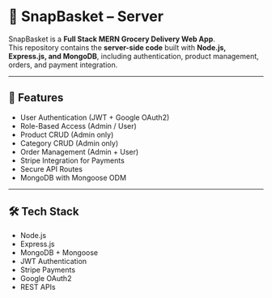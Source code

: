 # 🛒 SnapBasket – Server

SnapBasket is a **Full Stack MERN Grocery Delivery Web App**.  
This repository contains the **server-side code** built with **Node.js, Express.js, and MongoDB**, including authentication, product management, orders, and payment integration.

---

## 🚀 Features
- User Authentication (JWT + Google OAuth2)
- Role-Based Access (Admin / User)
- Product CRUD (Admin only)
- Category CRUD (Admin only)
- Order Management (Admin + User)
- Stripe Integration for Payments
- Secure API Routes
- MongoDB with Mongoose ODM

---

## 🛠 Tech Stack
- Node.js  
- Express.js  
- MongoDB + Mongoose  
- JWT Authentication  
- Stripe Payments  
- Google OAuth2  
- REST APIs  
